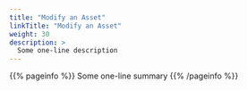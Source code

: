 ```yaml
---
title: "Modify an Asset"
linkTitle: "Modify an Asset"
weight: 30
description: >
  Some one-line description
---
```


{{% pageinfo %}}
Some one-line summary
{{% /pageinfo %}}

<!-- Add more content  -->
